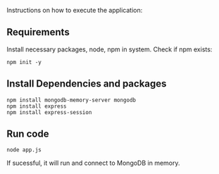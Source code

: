Instructions on how to execute the application:

## Requirements ##
Install necessary packages, node, npm in system. 
Check if npm exists:
```
npm init -y
```

## Install Dependencies and packages ##
```
npm install mongodb-memory-server mongodb
npm install express
npm install express-session
```

## Run code ## 
```
node app.js
```

If sucessful, it will run and connect to MongoDB in memory.